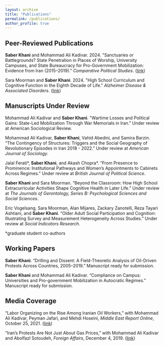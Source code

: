 ```yaml
---
layout: archive
title: "Publications"
permalink: /publications/
author_profile: true
---
```


## Peer-Reviewed Publications

**Saber Khani** and Mohammad Ali Kadivar. 2024. "Sanctuaries or Battlegrounds? State Penetration in Places of Worship, University Campuses, and State Bureaucracy for Pro-Government Mobilization: Evidence from Iran (2015–2019)." _Comparative Political Studies_. ([link](https://doi.org/10.1177/00104140231194914))

Sara Moorman and **Saber Khani**. 2024. "High School Curriculum and Cognitive Function in the Eighth Decade of Life." _Alzheimer Disease & Associated Disorders_. ([link](https://pubmed.ncbi.nlm.nih.gov/39113207/))


## Manuscripts Under Review

Mohammad Ali Kadivar and **Saber Khani**. "Wartime Losses and Political Gains: State-Led Mobilization Through War Memorials in Iran." Under review at American Sociological Review.

Mohammad Ali Kadivar, **Saber Khani**, Vahid Abedini, and Samira Barzin. “The Contingency of Structures: Triggers and the Social Geography of Revolutionary Episodes in Iran 2018 - 2022.” Under review at _American Journal of Sociology_.

Jalal Ferati*, **Saber Khani**, and Akash Chopra*. “From Presence to Prominence: Institutional Pathways and Women’s Appointments to Cabinets Across Regimes.” Under review at _British Journal of Political Science_.

**Saber Khani** and Sara Moorman. “Beyond the Classroom: How High School Extracurricular Activities Shape Cognitive Health in Later Life.” Under review at _The Journals of Gerontology, Series B: Psychological Sciences and Social Sciences_.

Eric Vogelsang, Sara Moorman, Alan Mijares, Zackary Zanotelli, Reza Tayari Ashtiani, and **Saber Khani**. “Older Adult Social Participation and Cognition: Illustrating Survey and Measurement Heterogeneity Across Studies.” Under review at _Social Indicators Research_.

*graduate student co-authors

## Working Papers

**Saber Khani**. “Drilling and Dissent: A Field-Theoretic Analysis of Oil-Driven Protests Across Countries, 2005–2019.” Manuscript ready for submission.

**Saber Khani** and Mohammad Ali Kadivar. “Compliance on Campus: Universities and Pro-government Mobilization in Autocratic Regimes.” Manuscript ready for submission.

## Media Coverage

“Labor Organizing on the Rise Among Iranian Oil Workers,” with Mohammad Ali Kadivar, Peyman Jafari, and Mehdi Hoseini, _Middle East Report Online_, October 25, 2021. ([link](https://merip.org/2021/08/labor-organizing-on-the-rise-among-iranian-oil-workers/))

“Iran’s Protests Are Not Just About Gas Prices,” with Mohammad Ali Kadivar and Abolfazl Sotoudeh, _Foreign Affairs_, December 4, 2019. ([link](https://www.foreignaffairs.com/articles/iran/2019-12-04/irans-protests-are-not-just-about-gas-prices))

